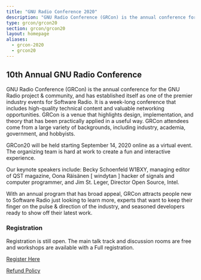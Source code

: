 ```yaml
---
title: "GNU Radio Conference 2020"
description: "GNU Radio Conference (GRCon) is the annual conference for the GNU Radio project & community, and has established itself as one of the premier industry events for Software Radio."
type: grcon/grcon20
section: grcon/grcon20
layout: homepage
aliases:
  - grcon-2020
  - grcon20
---
```


## 10th Annual GNU Radio Conference

GNU Radio Conference (GRCon) is the annual conference for the GNU Radio project & community, and has
established itself as one of the premier industry events for Software Radio. It
is a week-long conference that includes high-quality technical content and
valuable networking opportunities. GRCon is a venue that highlights design,
implementation, and theory that has been practically applied in a useful way.
GRCon attendees come from a large variety of backgrounds, including industry,
academia, government, and hobbyists.

GRCon20 will be held starting September 14, 2020 online as a virtual event. The organizing team is hard at
work to create a fun and interactive experience. 

Our keynote speakers include: Becky Schoenfeld W1BXY, managing editor of QST magazine, 
Oona Räisänen [ windytan ] hacker of signals and computer programmer, 
and Jim St. Leger, Director Open Source, Intel. 

With an annual program that has broad appeal, GRCon attracts people new to
Software Radio just looking to learn more, experts that want to keep their finger
on the pulse & direction of the industry, and seasoned developers ready to show
off their latest work.

### Registration

Registration is still open. The main talk track and discussion rooms are free and workshops are available with a Full registration. 

[Register Here](https://tickets.gnuradio.org/grcon20/)

[Refund Policy](refunds)
